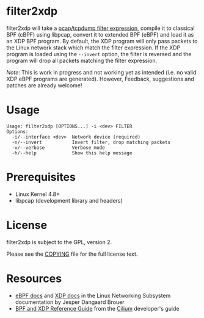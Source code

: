 # filter2xdp

filter2xdp will take a [pcap/tcpdump filter
expression](http://www.tcpdump.org/manpages/pcap-filter.7.html), compile it to
classical BPF (cBPF) using libpcap, convert it to extended BPF (eBPF) and load
it as an XDP BPF program. By default, the XDP program will only pass packets to
the Linux network stack which match the filter expression. If the XDP program
is loaded using the `--invert` option, the filter is reversed and the program
will drop all packets matching the filter expression.

*Note*: This is work in progress and not working yet as intended (i.e. no valid
XDP eBPF programs are generated). However, Feedback, suggestions and patches
are already welcome!

Usage
=====

```
Usage: filter2xdp [OPTIONS...] -i <dev> FILTER
Options:
  -i/--interface <dev>  Network device (required)
  -n/--invert           Invert filter, drop matching packets
  -v/--verbose          Verbose mode
  -h/--help             Show this help message
```

Prerequisites
=============

* Linux Kernel 4.8+
* libpcap (development library and headers)

License
=======

filter2xdp is subject to the GPL, version 2.

Please see the [COPYING](https://github.com/tklauser/filter2xdp/blob/master/COPYING)
file for the full license text.

Resources
=========

* [eBPF docs](https://prototype-kernel.readthedocs.io/en/latest/bpf/index.html) and [XDP docs](https://prototype-kernel.readthedocs.io/en/latest/networking/XDP/index.html) in the Linux Networking Subsystem documentation by Jesper Dangaard Brouer
* [BPF and XDP Reference Guide](http://cilium.readthedocs.io/en/latest/bpf/#bpf-and-xdp-reference-guide) from the [Cilium](https://github.com/cilium/cilium) developer's guide

